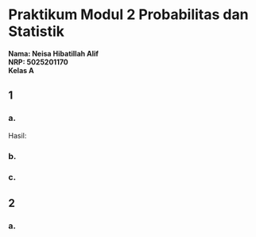 # Praktikum Modul 2 Probabilitas dan Statistik

**Nama: Neisa Hibatillah Alif <br />
NRP: 5025201170 <br />
Kelas A**

## 1
### a. <br />

Hasil: <br />

### b. <br />

### c. <br />

## 2
### a. <br />

